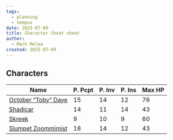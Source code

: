 ```yaml
---
tags:
  - planning
  - tempus
date: 2025-07-09
title: Character Cheat sheet
author:
  - Mark Molea
created: 2025-07-09
---
```

## Characters

| Name                    | P. Pcpt | P. Inv | P. Ins | Max HP |
| ----------------------- | ------- | ------ | ------ | ------ |
| [October “Toby” Daye](/02---characters/main-party/october-toby-daye) | 15      | 14     | 12     | 76     |
| [Shadicar](/02---characters/main-party/shadicar)            | 14      | 11     | 14     | 43     |
| [Skreek](/02---characters/main-party/skreek)              | 9       | 10     | 9      | 60     |
| [Slumpet Zoommimist](/02---characters/main-party/slumpet-zoommimist)  | 18      | 14     | 12     | 43     |
